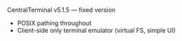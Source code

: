 CentralTerminal v5.1.5 — fixed version
- POSIX pathing throughout
- Client-side only terminal emulator (virtual FS, simple UI)
